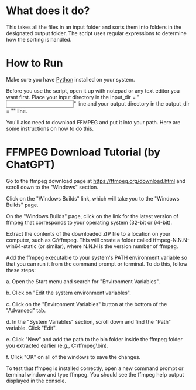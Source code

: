 # What does it do?

This takes all the files in an input folder and sorts them into folders in the designated output folder. The script uses regular expressions to determine how the sorting is handled.

# How to Run

Make sure you have [Python](https://www.python.org/) installed on your system.

Before you use the script, open it up with notepad or any text editor you want first. Place your input directory in the input_dir = "<Input Directory here>" line and your output directory in the output_dir = "<Output Directory Here>" line.

You'll also need to download FFMPEG and put it into your path. Here are some instructions on how to do this.

# FFMPEG Download Tutorial (by ChatGPT)

Go to the ffmpeg download page at https://ffmpeg.org/download.html and scroll down to the "Windows" section.

Click on the "Windows Builds" link, which will take you to the "Windows Builds" page.

On the "Windows Builds" page, click on the link for the latest version of ffmpeg that corresponds to your operating system (32-bit or 64-bit).

Extract the contents of the downloaded ZIP file to a location on your computer, such as C:\ffmpeg. This will create a folder called ffmpeg-N.N.N-win64-static (or similar), where N.N.N is the version number of ffmpeg.

Add the ffmpeg executable to your system's PATH environment variable so that you can run it from the command prompt or terminal. To do this, follow these steps:

a. Open the Start menu and search for "Environment Variables".

b. Click on "Edit the system environment variables".

c. Click on the "Environment Variables" button at the bottom of the "Advanced" tab.

d. In the "System Variables" section, scroll down and find the "Path" variable. Click "Edit".

e. Click "New" and add the path to the bin folder inside the ffmpeg folder you extracted earlier (e.g., C:\ffmpeg\bin).

f. Click "OK" on all of the windows to save the changes.

To test that ffmpeg is installed correctly, open a new command prompt or terminal window and type ffmpeg. You should see the ffmpeg help output displayed in the console.